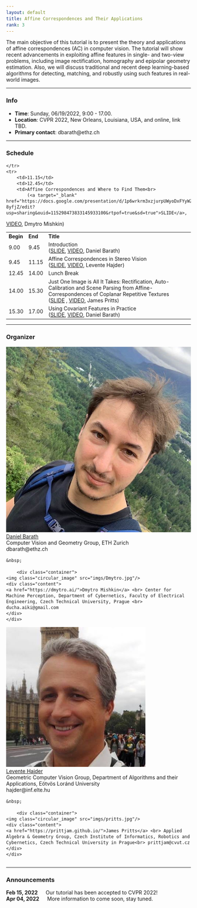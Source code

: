 ```yaml
---
layout: default
title: Affine Correspondences and Their Applications
rank: 3
---
```


The main objective of this tutorial is to present the theory and applications of affine correspondences (AC) in computer vision. The tutorial will show recent advancements in exploiting affine features in single- and two-view problems, including image rectification, homography and epipolar geometry estimation. Also, we will discuss traditional and recent deep learning-based algorithms for detecting, matching, and robustly using such features in real-world images.

---
### Info

<ul>
<li><b>Time</b>: Sunday, 06/19/2022, 9:00 - 17.00.</li>
<li><b>Location</b>: CVPR 2022, New Orleans, Louisiana, USA, and online, link TBD.</li>
<li><b>Primary contact</b>: dbarath@ethz.ch </li>
</ul>

---
### Schedule

<table style="width: 100%">
	<tr style="font-weight: bold">
		<td>Begin</td>
		<td>End</td>
		<td>Title</td>
	</tr>
	<tr>
		<td>9.00</td>
		<td>9.45</td>
		<td>Introduction<br>
			(<a target="_blank" href="https://docs.google.com/presentation/d/1GEw_fDqmUhgUzNJRs_4MYb6Gi0K_z3Dc/edit?usp=sharing&ouid=115298473833145933100&rtpof=true&sd=true">SLIDE</a>,
 <a target="_blank" href="https://www.youtube.com/watch?v=mODH8NSb9DM">VIDEO</a>, Daniel Barath)
		</td>
	</tr>
	<tr>
		<td>9.45</td>
		<td>11.15</td>
		<td>Affine Correspondences in Stereo Vision<br>
			(<a target="_blank" href="https://drive.google.com/file/d/1jsvyTea3aXC0T5_Jh5ufidkojaeHO33Y/view?usp=sharing">SLIDE</a>,
			 <a target="_blank" href="https://youtu.be/mE87zv_ZsIM">VIDEO</a>,
			 Levente Hajder)</td>

	</tr>
	<tr>
		<td>11.15</td>
		<td>12.45</td>
		<td>Affine Correspondences and Where to Find Them<br>
			(<a target="_blank" href="https://docs.google.com/presentation/d/1p6wrkrm3xzjurpUWyoDxFYyWZV-8yfjZ/edit?usp=sharing&ouid=115298473833145933100&rtpof=true&sd=true">SLIDE</a>,
 <a target="_blank" href="https://www.youtube.com/watch?v=TWWonIHQQXA">VIDEO</a>, Dmytro Mishkin)</td>
	</tr>
	<tr>
		<td>12.45</td>
		<td>14.00</td>
		<td>Lunch Break</td>
	</tr>
	<tr>
		<td>14.00</td>
		<td>15.30</td>
		<td>Just One Image is All It Takes: Rectification, Auto-Calibration and Scene Parsing from Affine-Correspondences of Coplanar Repetitive Textures<br>
		(<a target="_blank" href="https://docs.google.com/presentation/d/1TvDWLpCDAwNW5vnptl3uCcoIkAZxMoHPXg6WwjVVUdA/edit?usp=sharing">SLIDE</a>
        , <a target="_blank" href="https://www.youtube.com/watch?v=vACBNmKUOrc&t=6s">VIDEO</a>, James Pritts)</td>
	</tr>
	<tr>
		<td>15.30</td>
		<td>17.00</td>
		<td>Using Covariant Features in Practice<br>
			(<a target="_blank" href="https://docs.google.com/presentation/d/1cRb80uVmY-Erm2KHnqNSJzgHEaUAi8XB/edit?usp=sharing&ouid=115298473833145933100&rtpof=true&sd=true">SLIDE</a>,
			 <a target="_blank" href="https://youtu.be/NWWD7Vqt-Ho">VIDEO</a>, Daniel Barath)</td>
	</tr>
</table>

---
### Organizer

<div class="row">
  <div class="column">
    	<div class="container">
	<img class="circular_image" src="imgs/daniel.jpg"/>
	<div class="content">
	<a href="http://people.inf.ethz.ch/dbarath/">Daniel Barath</a> <br> Computer Vision and Geometry Group, ETH Zurich <br> dbarath@ethz.ch
	</div>
	</div>

	&nbsp;

       	<div class="container">
	<img class="circular_image" src="imgs/Dmytro.jpg"/>
	<div class="content">
	<a href="https://dmytro.ai/">Dmytro Mishkin</a> <br> Center for Machine Perception, Department of Cybernetics, Faculty of Electrical Engineering, Czech Technical University, Prague <br> ducha.aiki@gmail.com
	</div>
	</div>
  </div>

  <div class="column">
       	<div class="container">
	<img class="circular_image" src="imgs/HL.jpg"/>
	<div class="content">
	<a href="http://cv.inf.elte.hu/">Levente Hajder</a> <br> Geometric Computer Vision Group, Department of Algorithms and their Applications, Eötvös Loránd University<br> hajder@inf.elte.hu
	</div>
	</div>

	&nbsp;

       	<div class="container">
	<img class="circular_image" src="imgs/pritts.jpg"/>
	<div class="content">
	<a href="https://prittjam.github.io/">James Pritts</a> <br> Applied Algebra & Geometry Group, Czech Institute of Informatics, Robotics and Cybernetics, Czech Technical University in Prague<br> prittjam@cvut.cz
	</div>
	</div>
  </div>
</div>

---
### Announcements

<b>Feb 15, 2022</b> &emsp; Our tutorial has been accepted to CVPR 2022! <br>
<b>Apr 04, 2022</b> &emsp; More information to come soon, stay tuned.
